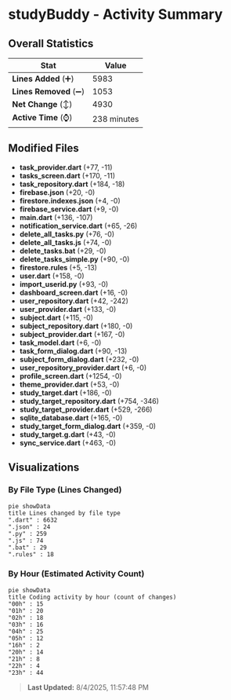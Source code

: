 # studyBuddy - Activity Summary 

## Overall Statistics

| Stat                   | Value                                                             |
| ---------------------- | ----------------------------------------------------------------- |
| **Lines Added** (➕)   | 5983                                          |
| **Lines Removed** (➖) | 1053                                        |
| **Net Change** (↕)    | 4930                |
| **Active Time** (⌚)   | 238 minutes |


## Modified Files
- **task_provider.dart** (+77, -11)
- **tasks_screen.dart** (+170, -11)
- **task_repository.dart** (+184, -18)
- **firebase.json** (+20, -0)
- **firestore.indexes.json** (+4, -0)
- **firebase_service.dart** (+9, -0)
- **main.dart** (+136, -107)
- **notification_service.dart** (+65, -26)
- **delete_all_tasks.py** (+76, -0)
- **delete_all_tasks.js** (+74, -0)
- **delete_tasks.bat** (+29, -0)
- **delete_tasks_simple.py** (+90, -0)
- **firestore.rules** (+5, -13)
- **user.dart** (+158, -0)
- **import_userid.py** (+93, -0)
- **dashboard_screen.dart** (+16, -0)
- **user_repository.dart** (+42, -242)
- **user_provider.dart** (+133, -0)
- **subject.dart** (+115, -0)
- **subject_repository.dart** (+180, -0)
- **subject_provider.dart** (+167, -0)
- **task_model.dart** (+6, -0)
- **task_form_dialog.dart** (+90, -13)
- **subject_form_dialog.dart** (+232, -0)
- **user_repository_provider.dart** (+6, -0)
- **profile_screen.dart** (+1254, -0)
- **theme_provider.dart** (+53, -0)
- **study_target.dart** (+186, -0)
- **study_target_repository.dart** (+754, -346)
- **study_target_provider.dart** (+529, -266)
- **sqlite_database.dart** (+165, -0)
- **study_target_form_dialog.dart** (+359, -0)
- **study_target.g.dart** (+43, -0)
- **sync_service.dart** (+463, -0)

## Visualizations

### By File Type (Lines Changed)

```mermaid
pie showData
title Lines changed by file type
".dart" : 6632
".json" : 24
".py" : 259
".js" : 74
".bat" : 29
".rules" : 18
```

### By Hour (Estimated Activity Count)

```mermaid
pie showData
title Coding activity by hour (count of changes)
"00h" : 15
"01h" : 20
"02h" : 18
"03h" : 16
"04h" : 25
"05h" : 12
"16h" : 2
"20h" : 14
"21h" : 8
"22h" : 4
"23h" : 44
```


> **Last Updated:** 8/4/2025, 11:57:48 PM
